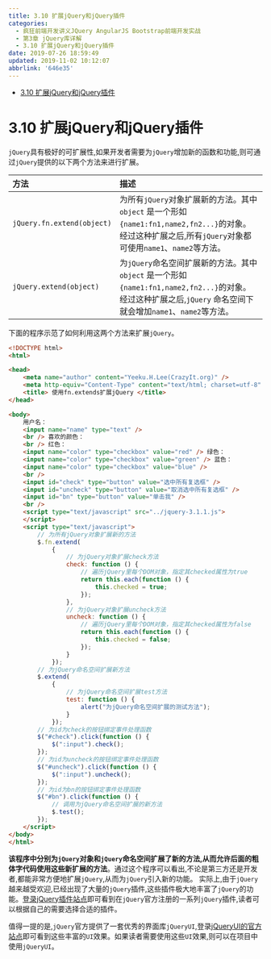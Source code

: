 ```yaml
---
title: 3.10 扩展jQuery和jQuery插件
categories: 
  - 疯狂前端开发讲义JQuery AngularJS Bootstrap前端开发实战
  - 第3章 jQuery库详解
  - 3.10 扩展jQuery和jQuery插件
date: 2019-07-26 18:59:49
updated: 2019-11-02 10:12:07
abbrlink: '646e35'
---
```

<div id='my_toc'>

- [3.10 扩展jQuery和jQuery插件](/JavaReadingNotes/646e35/#3-10-扩展jQuery和jQuery插件)

</div>
<!--more-->
<script>if (navigator.platform.toLowerCase() == 'win32'){document.getElementById('my_toc').style.display = 'none';}</script>

<!--end-->
<!--SSTStart-->
# 3.10 扩展jQuery和jQuery插件 #
`jQuery`具有极好的可扩展性,如果开发者需要为`jQuery`增加新的函数和功能,则可通过`jQuery`提供的以下两个方法来进行扩展。

|方法|描述|
|:---|:---|
|`jQuery.fn.extend(object)`|为所有`jQuery`对象扩展新的方法。其中`object` 是一个形如`{name1:fn1,name2,fn2...}`的对象。经过这种扩展之后,所有`jQuery`对象都可使用`name1`、`name2`等方法。|
|`jQuery.extend(object)`|为`jQuery`命名空间扩展新的方法。其中`object` 是一个形如`{name1:fn1,name2,fn2...}`的对象。经过这种扩展之后,`jQuery` 命名空间下就会增加`name1`、`name2`等方法。|

下面的程序示范了如何利用这两个方法来扩展`jQuery`。
```html
<!DOCTYPE html>
<html>

<head>
    <meta name="author" content="Yeeku.H.Lee(CrazyIt.org)" />
    <meta http-equiv="Content-Type" content="text/html; charset=utf-8" />
    <title> 使用fn.extends扩展jQuery </title>
</head>

<body>
    用户名：
    <input name="name" type="text" />
    <br /> 喜欢的颜色：
    <br /> 红色：
    <input name="color" type="checkbox" value="red" /> 绿色：
    <input name="color" type="checkbox" value="green" /> 蓝色：
    <input name="color" type="checkbox" value="blue" />
    <br />
    <input id="check" type="button" value="选中所有复选框" />
    <input id="uncheck" type="button" value="取消选中所有复选框" />
    <input id="bn" type="button" value="单击我" />
    <br />
    <script type="text/javascript" src="../jquery-3.1.1.js">
    </script>
    <script type="text/javascript">
        // 为所有jQuery对象扩展新的方法
        $.fn.extend(
            {
                // 为jQuery对象扩展check方法
                check: function () {
                    // 遍历jQuery里每个DOM对象，指定其checked属性为true
                    return this.each(function () {
                        this.checked = true;
                    });
                },
                // 为jQuery对象扩展uncheck方法
                uncheck: function () {
                    // 遍历jQuery里每个DOM对象，指定其checked属性为false
                    return this.each(function () {
                        this.checked = false;
                    });
                }
            });
        // 为jQuery命名空间扩展新方法
        $.extend(
            {
                // 为jQuery命名空间扩展test方法
                test: function () {
                    alert("为jQuery命名空间扩展的测试方法");
                }
            });
        // 为id为check的按钮绑定事件处理函数
        $("#check").click(function () {
            $(":input").check();
        });
        // 为id为uncheck的按钮绑定事件处理函数
        $("#uncheck").click(function () {
            $(":input").uncheck();
        });
        // 为id为bn的按钮绑定事件处理函数
        $("#bn").click(function () {
            // 调用为jQuery命名空间扩展的新方法
            $.test();
        });
    </script>
</body>
</html>
```
**该程序中分别为`jQuery`对象和`jQuery`命名空间扩展了新的方法,从而允许后面的粗体字代码使用这些新扩展的方法**。通过这个程序可以看出,不论是第三方还是开发者,都能非常方便地扩展`jQuery`,从而为`jQuery`引入新的功能。
实际上,由于`jQuery`越来越受欢迎,已经出现了大量的`jQuery`插件,这些插件极大地丰富了`jQuery`的功能。[登录jQuery插件站点](http://plugins.jquery.com)即可看到在`jQuery`官方注册的一系列`jQuery`插件,读者可以根据自己的需要选择合适的插件。
<!--replace:jQueryUI=j Query UI-->
值得一提的是,`jQuery`官方提供了一套优秀的界面库`jQueryUI`,登录[jQueryUI的官方站点](http://ui.jquery.com/)即可看到这些丰富的`UI`效果。如果读者需要使用这些`UI`效果,则可以在项目中使用`jQueryUI`。
<!--SSTStop-->

